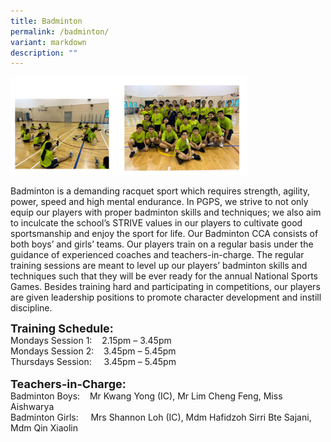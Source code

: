 ```yaml
---
title: Badminton
permalink: /badminton/
variant: markdown
description: ""
---
```




<img src="/images/Badminton_1.png" style="width:75%">

Badminton is a demanding racquet sport which requires strength, agility, power, speed and high mental endurance.  In PGPS, we strive to not only equip our players with proper badminton skills and techniques; we also aim to inculcate the school’s STRIVE values in our players to cultivate good sportsmanship and enjoy the sport for life.
Our Badminton CCA consists of both boys’ and girls’ teams.  Our players train on a regular basis under the guidance of experienced coaches and teachers-in-charge.  The regular training sessions are meant to level up our players’ badminton skills and techniques such that they will be ever ready for the annual National Sports Games.
Besides training hard and participating in competitions, our players are given leadership positions to promote character development and instill discipline.  


**<font size="4">Training Schedule:</font>** <br>
Mondays Session 1:&nbsp;&nbsp; &nbsp;2.15pm – 3.45pm<br>
Mondays Session 2:&nbsp;&nbsp; &nbsp;3.45pm – 5.45pm <br>
Thursdays Session:&nbsp;&nbsp; &nbsp;&nbsp;3.45pm – 5.45pm
<br>
<br>
**<font size="4">Teachers-in-Charge:</font>** <br>
Badminton Boys:&nbsp;&nbsp; &nbsp;Mr Kwang Yong (IC), Mr Lim Cheng Feng, Miss Aishwarya<br>
Badminton Girls: &nbsp;&nbsp; &nbsp;Mrs Shannon Loh (IC), Mdm Hafidzoh Sirri Bte Sajani, Mdm Qin Xiaolin <br>


